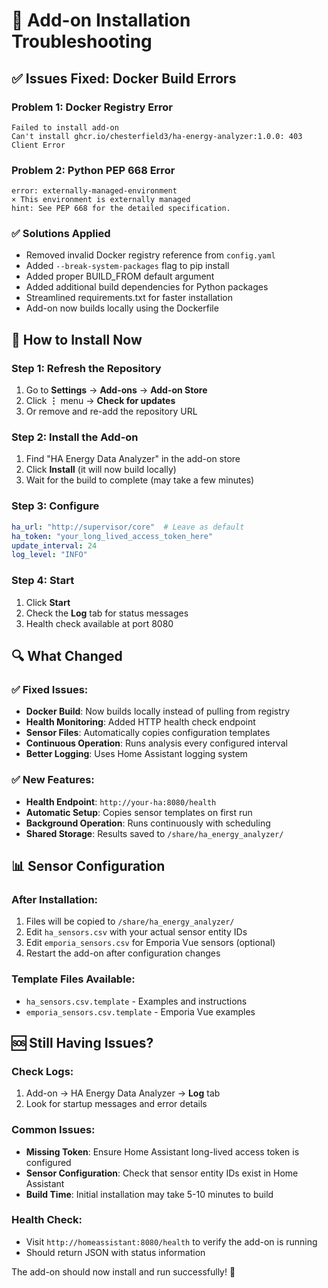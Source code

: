 # 🔧 Add-on Installation Troubleshooting

## ✅ **Issues Fixed: Docker Build Errors**

### Problem 1: Docker Registry Error
```
Failed to install add-on
Can't install ghcr.io/chesterfield3/ha-energy-analyzer:1.0.0: 403 Client Error
```

### Problem 2: Python PEP 668 Error
```
error: externally-managed-environment
× This environment is externally managed
hint: See PEP 668 for the detailed specification.
```

### ✅ **Solutions Applied**
- Removed invalid Docker registry reference from `config.yaml`
- Added `--break-system-packages` flag to pip install
- Added proper BUILD_FROM default argument
- Added additional build dependencies for Python packages
- Streamlined requirements.txt for faster installation
- Add-on now builds locally using the Dockerfile

## 🚀 **How to Install Now**

### Step 1: Refresh the Repository
1. Go to **Settings** → **Add-ons** → **Add-on Store** 
2. Click **⋮** menu → **Check for updates**
3. Or remove and re-add the repository URL

### Step 2: Install the Add-on
1. Find "HA Energy Data Analyzer" in the add-on store
2. Click **Install** (it will now build locally)
3. Wait for the build to complete (may take a few minutes)

### Step 3: Configure
```yaml
ha_url: "http://supervisor/core"  # Leave as default
ha_token: "your_long_lived_access_token_here"
update_interval: 24
log_level: "INFO"
```

### Step 4: Start
1. Click **Start**
2. Check the **Log** tab for status messages
3. Health check available at port 8080

## 🔍 **What Changed**

### ✅ **Fixed Issues:**
- **Docker Build**: Now builds locally instead of pulling from registry
- **Health Monitoring**: Added HTTP health check endpoint
- **Sensor Files**: Automatically copies configuration templates
- **Continuous Operation**: Runs analysis every configured interval
- **Better Logging**: Uses Home Assistant logging system

### ✅ **New Features:**
- **Health Endpoint**: `http://your-ha:8080/health`
- **Automatic Setup**: Copies sensor templates on first run
- **Background Operation**: Runs continuously with scheduling
- **Shared Storage**: Results saved to `/share/ha_energy_analyzer/`

## 📊 **Sensor Configuration**

### After Installation:
1. Files will be copied to `/share/ha_energy_analyzer/`
2. Edit `ha_sensors.csv` with your actual sensor entity IDs
3. Edit `emporia_sensors.csv` for Emporia Vue sensors (optional)
4. Restart the add-on after configuration changes

### Template Files Available:
- `ha_sensors.csv.template` - Examples and instructions
- `emporia_sensors.csv.template` - Emporia Vue examples

## 🆘 **Still Having Issues?**

### Check Logs:
1. Add-on → HA Energy Data Analyzer → **Log** tab
2. Look for startup messages and error details

### Common Issues:
- **Missing Token**: Ensure Home Assistant long-lived access token is configured
- **Sensor Configuration**: Check that sensor entity IDs exist in Home Assistant
- **Build Time**: Initial installation may take 5-10 minutes to build

### Health Check:
- Visit `http://homeassistant:8080/health` to verify the add-on is running
- Should return JSON with status information

The add-on should now install and run successfully! 🎉